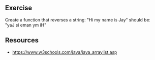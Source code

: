 ## Exercise

Create a function that reverses a string:
"Hi my name is Jay" should be:
"yaJ si eman ym iH"

## Resources

- https://www.w3schools.com/java/java_arraylist.asp